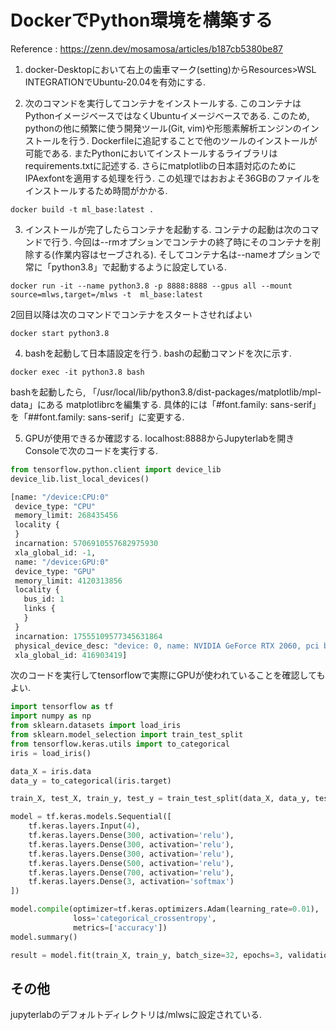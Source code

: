 # DockerでPython環境を構築する

Reference : https://zenn.dev/mosamosa/articles/b187cb5380be87

1. docker-Desktopにおいて右上の歯車マーク(setting)からResources>WSL INTEGRATIONでUbuntu-20.04を有効にする. 

2. 次のコマンドを実行してコンテナをインストールする. このコンテナはPythonイメージベースではなくUbuntuイメージベースである. このため, 
pythonの他に頻繁に使う開発ツール(Git, vim)や形態素解析エンジンのインストールを行う. Dockerfileに追記することで他のツールのインストールが可能である. またPythonにおいてインストールするライブラリはrequirements.txtに記述する. さらにmatplotlibの日本語対応のためにIPAexfontを適用する処理を行う. この処理ではおおよそ36GBのファイルをインストールするため時間がかかる.

```
docker build -t ml_base:latest .
```

3. インストールが完了したらコンテナを起動する. コンテナの起動は次のコマンドで行う. 今回は--rmオプションでコンテナの終了時にそのコンテナを削除する(作業内容はセーブされる). そしてコンテナ名は--nameオプションで常に「python3.8」で起動するように設定している. 
```
docker run -it --name python3.8 -p 8888:8888 --gpus all --mount source=mlws,target=/mlws -t  ml_base:latest
```
2回目以降は次のコマンドでコンテナをスタートさせればよい
```
docker start python3.8
```

4. bashを起動して日本語設定を行う. bashの起動コマンドを次に示す.
```
docker exec -it python3.8 bash
```
bashを起動したら, 「/usr/local/lib/python3.8/dist-packages/matplotlib/mpl-data」にある
matplotlibrcを編集する. 具体的には「#font.family:  sans-serif」を「##font.family:  sans-serif」に変更する. 

5. GPUが使用できるか確認する. localhost:8888からJupyterlabを開きConsoleで次のコードを実行する.
```python
from tensorflow.python.client import device_lib
device_lib.list_local_devices()

[name: "/device:CPU:0"
 device_type: "CPU"
 memory_limit: 268435456
 locality {
 }
 incarnation: 5706910557682975930
 xla_global_id: -1,
 name: "/device:GPU:0"
 device_type: "GPU"
 memory_limit: 4120313856
 locality {
   bus_id: 1
   links {
   }
 }
 incarnation: 17555109577345631864
 physical_device_desc: "device: 0, name: NVIDIA GeForce RTX 2060, pci bus id: 0000:0a:00.0, compute capability: 7.5"
 xla_global_id: 416903419]
```

次のコードを実行してtensorflowで実際にGPUが使われていることを確認してもよい.
```python
import tensorflow as tf
import numpy as np
from sklearn.datasets import load_iris
from sklearn.model_selection import train_test_split
from tensorflow.keras.utils import to_categorical
iris = load_iris()

data_X = iris.data
data_y = to_categorical(iris.target)

train_X, test_X, train_y, test_y = train_test_split(data_X, data_y, test_size=0.3, random_state=0)

model = tf.keras.models.Sequential([
    tf.keras.layers.Input(4),
    tf.keras.layers.Dense(300, activation='relu'),
    tf.keras.layers.Dense(300, activation='relu'),
    tf.keras.layers.Dense(300, activation='relu'),
    tf.keras.layers.Dense(500, activation='relu'),
    tf.keras.layers.Dense(700, activation='relu'),
    tf.keras.layers.Dense(3, activation='softmax')
])

model.compile(optimizer=tf.keras.optimizers.Adam(learning_rate=0.01),
              loss='categorical_crossentropy',
              metrics=['accuracy'])
model.summary()

result = model.fit(train_X, train_y, batch_size=32, epochs=3, validation_data=(test_X, test_y), verbose=1)
```

## その他
jupyterlabのデフォルトディレクトリは/mlwsに設定されている.